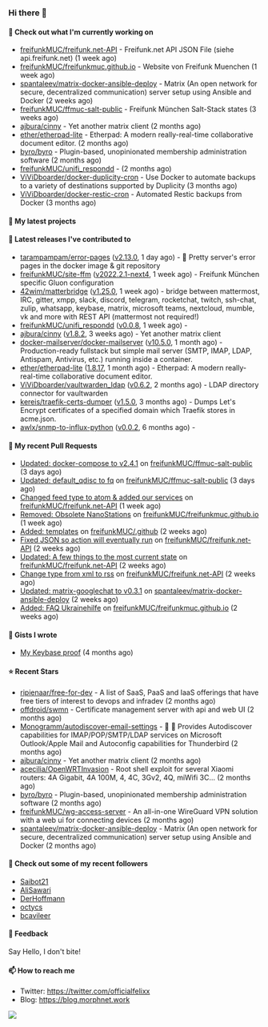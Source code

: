 ### Hi there 👋

#### 👷 Check out what I'm currently working on

- [freifunkMUC/freifunk.net-API](https://github.com/freifunkMUC/freifunk.net-API) - Freifunk.net API JSON File (siehe api.freifunk.net) (1 week ago)
- [freifunkMUC/freifunkmuc.github.io](https://github.com/freifunkMUC/freifunkmuc.github.io) - Website von Freifunk Muenchen (1 week ago)
- [spantaleev/matrix-docker-ansible-deploy](https://github.com/spantaleev/matrix-docker-ansible-deploy) - Matrix (An open network for secure, decentralized communication) server setup using Ansible and Docker (2 weeks ago)
- [freifunkMUC/ffmuc-salt-public](https://github.com/freifunkMUC/ffmuc-salt-public) - Freifunk München Salt-Stack states (3 weeks ago)
- [ajbura/cinny](https://github.com/ajbura/cinny) - Yet another matrix client (2 months ago)
- [ether/etherpad-lite](https://github.com/ether/etherpad-lite) - Etherpad: A modern really-real-time collaborative document editor. (2 months ago)
- [byro/byro](https://github.com/byro/byro) - Plugin-based, unopinionated membership administration software (2 months ago)
- [freifunkMUC/unifi_respondd](https://github.com/freifunkMUC/unifi_respondd) -  (2 months ago)
- [ViViDboarder/docker-duplicity-cron](https://github.com/ViViDboarder/docker-duplicity-cron) - Use Docker to automate backups to a variety of destinations supported by Duplicity (3 months ago)
- [ViViDboarder/docker-restic-cron](https://github.com/ViViDboarder/docker-restic-cron) - Automated Restic backups from Docker (3 months ago)

#### 🌱 My latest projects


#### 🔭 Latest releases I've contributed to

- [tarampampam/error-pages](https://github.com/tarampampam/error-pages) ([v2.13.0](https://github.com/tarampampam/error-pages/releases/tag/v2.13.0), 1 day ago) - 🚧 Pretty server&#39;s error pages in the docker image &amp; git repository
- [freifunkMUC/site-ffm](https://github.com/freifunkMUC/site-ffm) ([v2022.2.1-next4](https://github.com/freifunkMUC/site-ffm/releases/tag/v2022.2.1-next4), 1 week ago) - Freifunk München specific Gluon configuration
- [42wim/matterbridge](https://github.com/42wim/matterbridge) ([v1.25.0](https://github.com/42wim/matterbridge/releases/tag/v1.25.0), 1 week ago) - bridge between mattermost, IRC, gitter, xmpp, slack, discord, telegram, rocketchat, twitch, ssh-chat, zulip, whatsapp, keybase, matrix, microsoft teams, nextcloud, mumble, vk and more with REST API (mattermost not required!)
- [freifunkMUC/unifi_respondd](https://github.com/freifunkMUC/unifi_respondd) ([v0.0.8](https://github.com/freifunkMUC/unifi_respondd/releases/tag/v0.0.8), 1 week ago) - 
- [ajbura/cinny](https://github.com/ajbura/cinny) ([v1.8.2](https://github.com/ajbura/cinny/releases/tag/v1.8.2), 3 weeks ago) - Yet another matrix client
- [docker-mailserver/docker-mailserver](https://github.com/docker-mailserver/docker-mailserver) ([v10.5.0](https://github.com/docker-mailserver/docker-mailserver/releases/tag/v10.5.0), 1 month ago) - Production-ready fullstack but simple mail server (SMTP, IMAP, LDAP, Antispam, Antivirus, etc.) running inside a container.
- [ether/etherpad-lite](https://github.com/ether/etherpad-lite) ([1.8.17](https://github.com/ether/etherpad-lite/releases/tag/1.8.17), 1 month ago) - Etherpad: A modern really-real-time collaborative document editor.
- [ViViDboarder/vaultwarden_ldap](https://github.com/ViViDboarder/vaultwarden_ldap) ([v0.6.2](https://github.com/ViViDboarder/vaultwarden_ldap/releases/tag/v0.6.2), 2 months ago) - LDAP directory connector for vaultwarden
- [kereis/traefik-certs-dumper](https://github.com/kereis/traefik-certs-dumper) ([v1.5.0](https://github.com/kereis/traefik-certs-dumper/releases/tag/v1.5.0), 3 months ago) - Dumps Let&#39;s Encrypt certificates of a specified domain which Traefik stores in acme.json.
- [awlx/snmp-to-influx-python](https://github.com/awlx/snmp-to-influx-python) ([v0.0.2](https://github.com/awlx/snmp-to-influx-python/releases/tag/v0.0.2), 6 months ago) - 

#### 🔨 My recent Pull Requests

- [Updated: docker-compose to v2.4.1](https://github.com/freifunkMUC/ffmuc-salt-public/pull/91) on [freifunkMUC/ffmuc-salt-public](https://github.com/freifunkMUC/ffmuc-salt-public) (3 days ago)
- [Updated: default_qdisc to fq](https://github.com/freifunkMUC/ffmuc-salt-public/pull/90) on [freifunkMUC/ffmuc-salt-public](https://github.com/freifunkMUC/ffmuc-salt-public) (3 days ago)
- [Changed feed type to atom &amp; added our services](https://github.com/freifunkMUC/freifunk.net-API/pull/18) on [freifunkMUC/freifunk.net-API](https://github.com/freifunkMUC/freifunk.net-API) (1 week ago)
- [Removed: Obsolete NanoStations](https://github.com/freifunkMUC/freifunkmuc.github.io/pull/318) on [freifunkMUC/freifunkmuc.github.io](https://github.com/freifunkMUC/freifunkmuc.github.io) (1 week ago)
- [Added: templates](https://github.com/freifunkMUC/.github/pull/1) on [freifunkMUC/.github](https://github.com/freifunkMUC/.github) (2 weeks ago)
- [Fixed JSON so action will eventually run](https://github.com/freifunkMUC/freifunk.net-API/pull/17) on [freifunkMUC/freifunk.net-API](https://github.com/freifunkMUC/freifunk.net-API) (2 weeks ago)
- [Updated: A few things to the most current state](https://github.com/freifunkMUC/freifunk.net-API/pull/16) on [freifunkMUC/freifunk.net-API](https://github.com/freifunkMUC/freifunk.net-API) (2 weeks ago)
- [Change type from xml to rss](https://github.com/freifunkMUC/freifunk.net-API/pull/15) on [freifunkMUC/freifunk.net-API](https://github.com/freifunkMUC/freifunk.net-API) (2 weeks ago)
- [Updated: matrix-googlechat to v0.3.1](https://github.com/spantaleev/matrix-docker-ansible-deploy/pull/1715) on [spantaleev/matrix-docker-ansible-deploy](https://github.com/spantaleev/matrix-docker-ansible-deploy) (2 weeks ago)
- [Added: FAQ Ukrainehilfe](https://github.com/freifunkMUC/freifunkmuc.github.io/pull/317) on [freifunkMUC/freifunkmuc.github.io](https://github.com/freifunkMUC/freifunkmuc.github.io) (2 weeks ago)

#### 📓 Gists I wrote

- [My Keybase proof](https://gist.github.com/69863960a08efeb03ad576ccaf93d880) (4 months ago)

#### ⭐ Recent Stars

- [ripienaar/free-for-dev](https://github.com/ripienaar/free-for-dev) - A list of SaaS, PaaS and IaaS offerings that have free tiers of interest to devops and infradev (2 months ago)
- [offdroid/swmn](https://github.com/offdroid/swmn) - Certificate management server with api and web UI (2 months ago)
- [Monogramm/autodiscover-email-settings](https://github.com/Monogramm/autodiscover-email-settings) - :whale: :wrench: Provides Autodiscover capabilities for IMAP/POP/SMTP/LDAP services on Microsoft Outlook/Apple Mail and Autoconfig capabilities for Thunderbird (2 months ago)
- [ajbura/cinny](https://github.com/ajbura/cinny) - Yet another matrix client (2 months ago)
- [acecilia/OpenWRTInvasion](https://github.com/acecilia/OpenWRTInvasion) - Root shell exploit for several Xiaomi routers: 4A Gigabit, 4A 100M, 4, 4C, 3Gv2, 4Q, miWifi 3C... (2 months ago)
- [byro/byro](https://github.com/byro/byro) - Plugin-based, unopinionated membership administration software (2 months ago)
- [freifunkMUC/wg-access-server](https://github.com/freifunkMUC/wg-access-server) - An all-in-one WireGuard VPN solution with a web ui for connecting devices (2 months ago)
- [spantaleev/matrix-docker-ansible-deploy](https://github.com/spantaleev/matrix-docker-ansible-deploy) - Matrix (An open network for secure, decentralized communication) server setup using Ansible and Docker (2 months ago)

#### 👯 Check out some of my recent followers

- [Saibot21](https://github.com/Saibot21)
- [AliSawari](https://github.com/AliSawari)
- [DerHoffmann](https://github.com/DerHoffmann)
- [octycs](https://github.com/octycs)
- [bcavileer](https://github.com/bcavileer)

#### 💬 Feedback

Say Hello, I don't bite!

#### 📫 How to reach me

- Twitter: https://twitter.com/officialfelixx
- Blog: https://blog.morphnet.work

<img align="left" src="https://github-readme-stats.vercel.app/api?username=GoliathLabs&show_icons=true&hide_border=true&layout=compact&theme=chartreuse-dark&hide_rank=true&include_all_commits=true&bg_color=0d1117" />
